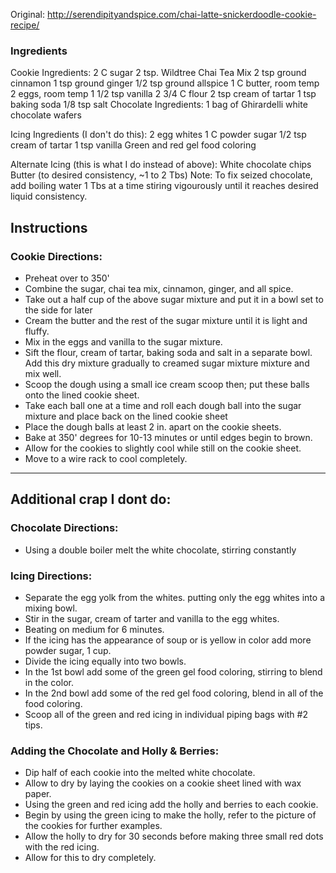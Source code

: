 Original: http://serendipityandspice.com/chai-latte-snickerdoodle-cookie-recipe/

### Ingredients

Cookie Ingredients:
2 C sugar
2 tsp. Wildtree Chai Tea Mix
2 tsp ground cinnamon
1 tsp ground ginger
1/2 tsp ground allspice
1 C butter, room temp
2 eggs, room temp
1 1/2 tsp vanilla
2 3/4 C flour
2 tsp cream of tartar
1 tsp baking soda
1/8 tsp salt
Chocolate Ingredients:
1 bag of Ghirardelli white chocolate wafers


Icing Ingredients (I don't do this):
2 egg whites
1 C powder sugar
1/2 tsp cream of tartar
1 tsp vanilla
Green and red gel food coloring

Alternate Icing (this is what I do instead of above):
White chocolate chips 
Butter (to desired consistency, ~1 to 2 Tbs) 
Note: To fix seized chocolate, add boiling water 1 Tbs at a time stiring vigourously until it reaches desired liquid consistency. 

## Instructions
### Cookie Directions:
- Preheat over to 350'
- Combine the sugar, chai tea mix, cinnamon, ginger, and all spice.
- Take out a half cup of the above sugar mixture and put it in a bowl set to the side for later
- Cream the butter and the rest of the sugar mixture until it is light and fluffy.
- Mix in the eggs and vanilla to the sugar mixture.
- Sift the flour, cream of tartar, baking soda and salt in a separate bowl. Add this dry mixture gradually to creamed sugar mixture mixture and mix well.
- Scoop the dough using a small ice cream scoop then; put these balls onto the lined cookie sheet.
- Take each ball one at a time and roll each dough ball into the sugar mixture and place back on the lined cookie sheet
- Place the dough balls at least 2 in. apart on the cookie sheets.
- Bake at 350' degrees for 10-13 minutes or until edges begin to brown.
- Allow for the cookies to slightly cool while still on the cookie sheet.
- Move to a wire rack to cool completely.


---------------------------------------------------------------------------------------------------------------------------------
Additional crap I dont do: 
---------------------------------------------------------------------------------------------------------------------------------

### Chocolate Directions:
- Using a double boiler melt the white chocolate, stirring constantly

### Icing Directions:
- Separate the egg yolk from the whites. putting only the egg whites into a mixing bowl.
- Stir in the sugar, cream of tarter and vanilla to the egg whites.
- Beating on medium for 6 minutes.
- If the icing has the appearance of soup or is yellow in color add more powder sugar, 1 cup.
- Divide the icing equally into two bowls.
- In the 1st bowl add some of the green gel food coloring, stirring to blend in the color.
- In the 2nd bowl add some of the red gel food coloring, blend in all of the food coloring.
- Scoop all of the green and red icing in individual piping bags with #2 tips.

### Adding the Chocolate and Holly & Berries:
- Dip half of each cookie into the melted white chocolate.
- Allow to dry by laying the cookies on a cookie sheet lined with wax paper.
- Using the green and red icing add the holly and berries to each cookie.
- Begin by using the green icing to make the holly, refer to the picture of the cookies for further examples.
- Allow the holly to dry for 30 seconds before making three small red dots with the red icing.
- Allow for this to dry completely.
